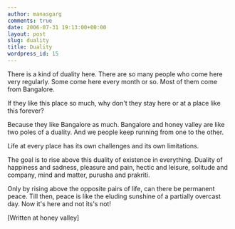 ```yaml
---
author: manasgarg
comments: true
date: 2006-07-31 19:13:00+00:00
layout: post
slug: duality
title: Duality
wordpress_id: 15
---
```


There is a kind of duality here. There are so many people who come here very regularly. Some come here every month or so. Most of them come from Bangalore.

If they like this place so much, why don't they stay here or at a place like this forever?

Because they like Bangalore as much. Bangalore and honey valley are like two poles of a duality. And we people keep running from one to the other.

Life at every place has its own challenges and its own limitations.

The goal is to rise above this duality of existence in everything. Duality of happiness and sadness, pleasure and pain, hectic and leisure, solitude and company, mind and matter, purusha and prakriti.

Only by rising above the opposite pairs of life, can there be permanent peace. Till then, peace is like the eluding sunshine of a partially overcast day. Now it's here and not its's not!

[Written at honey valley]

